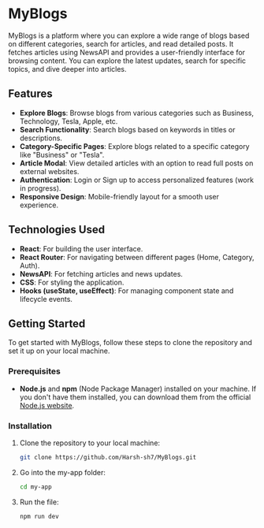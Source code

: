 # MyBlogs

MyBlogs is a platform where you can explore a wide range of blogs based on different categories, search for articles, and read detailed posts. It fetches articles using NewsAPI and provides a user-friendly interface for browsing content. You can explore the latest updates, search for specific topics, and dive deeper into articles.

## Features

- **Explore Blogs**: Browse blogs from various categories such as Business, Technology, Tesla, Apple, etc.
- **Search Functionality**: Search blogs based on keywords in titles or descriptions.
- **Category-Specific Pages**: Explore blogs related to a specific category like "Business" or "Tesla".
- **Article Modal**: View detailed articles with an option to read full posts on external websites.
- **Authentication**: Login or Sign up to access personalized features (work in progress).
- **Responsive Design**: Mobile-friendly layout for a smooth user experience.

## Technologies Used

- **React**: For building the user interface.
- **React Router**: For navigating between different pages (Home, Category, Auth).
- **NewsAPI**: For fetching articles and news updates.
- **CSS**: For styling the application.
- **Hooks (useState, useEffect)**: For managing component state and lifecycle events.

## Getting Started

To get started with MyBlogs, follow these steps to clone the repository and set it up on your local machine.

### Prerequisites

- **Node.js** and **npm** (Node Package Manager) installed on your machine. If you don't have them installed, you can download them from the official [Node.js website](https://nodejs.org/).

### Installation

1. Clone the repository to your local machine:

   ```bash
   git clone https://github.com/Harsh-sh7/MyBlogs.git

2. Go into the my-app folder:

   ```bash
   cd my-app

3. Run the file:

   ```bash
   npm run dev
